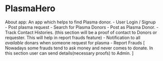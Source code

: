 # PlasmaHero
About app: An app which helps to find Plasma donor. - User Login / Signup - Post plasma request - Search for Plasma Donors - Post as Plasma Donor. - Track Contact Histories. (this section will be a proof of contact to Donors or requester. This will help in report frauds feature) - Notification to all *available* donars when someone request for plasma - Report Frauds [ Nowadays some frauds tend to ask money and never comes to donate. In this section user can send details(necessary proofs) to Admin. ]
